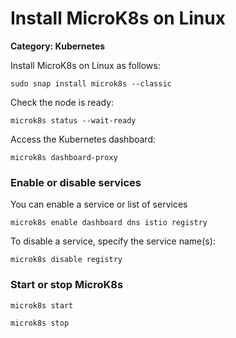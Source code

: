 # Install MicroK8s on Linux

__Category: Kubernetes__

Install MicroK8s on Linux as follows:

```shell
sudo snap install microk8s --classic
```

Check the node is ready:

```shell
microk8s status --wait-ready
```

Access the Kubernetes dashboard:

```shell
microk8s dashboard-proxy
```

### Enable or disable services

You can enable a service or list of services

```shell
microk8s enable dashboard dns istio registry
```

To disable a service, specify the service name(s):

```shell
microk8s disable registry
```

### Start or stop MicroK8s

```shell
microk8s start
```

```shell
microk8s stop
```
